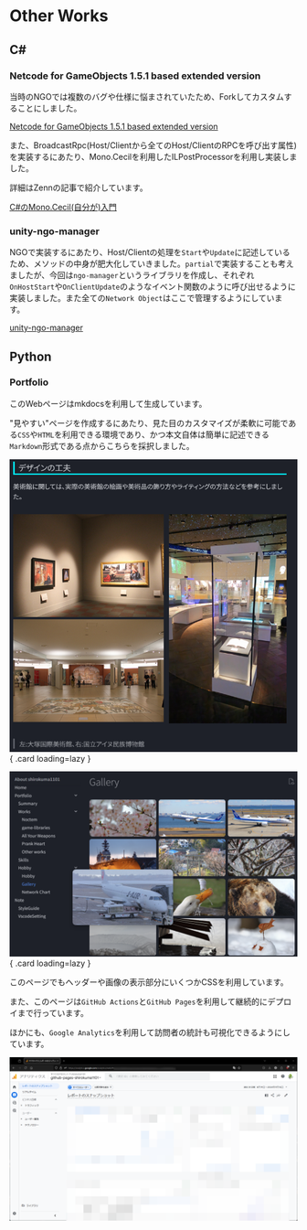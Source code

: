 # Other Works

## C\#

### Netcode for GameObjects 1.5.1 based extended version

当時のNGOでは複数のバグや仕様に悩まされていたため、Forkしてカスタムすることにしました。

[Netcode for GameObjects 1.5.1 based extended version](https://github.com/shirokuma1101/com.unity.netcode.gameobjects)

また、BroadcastRpc(Host/Clientから全てのHost/ClientのRPCを呼び出す属性)を実装するにあたり、Mono.Cecilを利用したILPostProcessorを利用し実装しました。

詳細はZennの記事で紹介しています。

[C#のMono.Cecil(自分が)入門](https://zenn.dev/kd_gamegikenblg/articles/e4cefb3b49f0e3)

### unity-ngo-manager

NGOで実装するにあたり、Host/Clientの処理を`Start`や`Update`に記述しているため、メソッドの中身が肥大化していきました。`partial`で実装することも考えましたが、今回は`ngo-manager`というライブラリを作成し、それぞれ`OnHostStart`や`OnClientUpdate`のようなイベント関数のように呼び出せるように実装しました。また全ての`Network Object`はここで管理するようにしています。

[unity-ngo-manager](https://github.com/shirokuma1101/unity-ngo-manager)

## Python

### Portfolio

このWebページはmkdocsを利用して生成しています。

"見やすい"ページを作成するにあたり、見た目のカスタマイズが柔軟に可能である`CSS`や`HTML`を利用できる環境であり、かつ本文自体は簡単に記述できる`Markdown`形式である点からこちらを採択しました。

<div class="portfolio-container" markdown>

  ![portfolio_1](../../img/otherworks/portfolio_1.png)
  { .card loading=lazy }

  ![portfolio_2](../../img/otherworks/portfolio_2.png)
  { .card loading=lazy }

</div>

このページでもヘッダーや画像の表示部分にいくつかCSSを利用しています。

また、このページは`GitHub Actions`と`GitHub Pages`を利用して継続的にデプロイまで行っています。

ほかにも、`Google Analytics`を利用して訪問者の統計も可視化できるようにしています。

![portfolio_2](../../img/otherworks/analytics.png)
